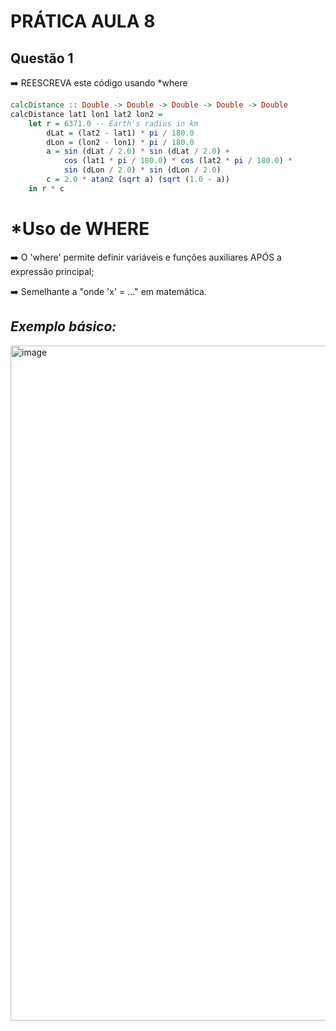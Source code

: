# PRÁTICA AULA 8
## Questão 1
➡️ REESCREVA este código usando *where
~~~haskell
calcDistance :: Double -> Double -> Double -> Double -> Double
calcDistance lat1 lon1 lat2 lon2 = 
    let r = 6371.0 -- Earth's radius in km
        dLat = (lat2 - lat1) * pi / 180.0
        dLon = (lon2 - lon1) * pi / 180.0
        a = sin (dLat / 2.0) * sin (dLat / 2.0) +
            cos (lat1 * pi / 180.0) * cos (lat2 * pi / 180.0) *
            sin (dLon / 2.0) * sin (dLon / 2.0)
        c = 2.0 * atan2 (sqrt a) (sqrt (1.0 - a))
    in r * c
~~~

# *Uso de WHERE
➡️ O 'where' permite definir variáveis e funções auxiliares APÓS a expressão principal;

➡️ Semelhante a "onde 'x' = ..." em matemática.

## _Exemplo básico:_

<img width="1920" height="1080" alt="image" src="https://github.com/user-attachments/assets/88f966fd-5158-4212-bad4-574c993145b9" />



